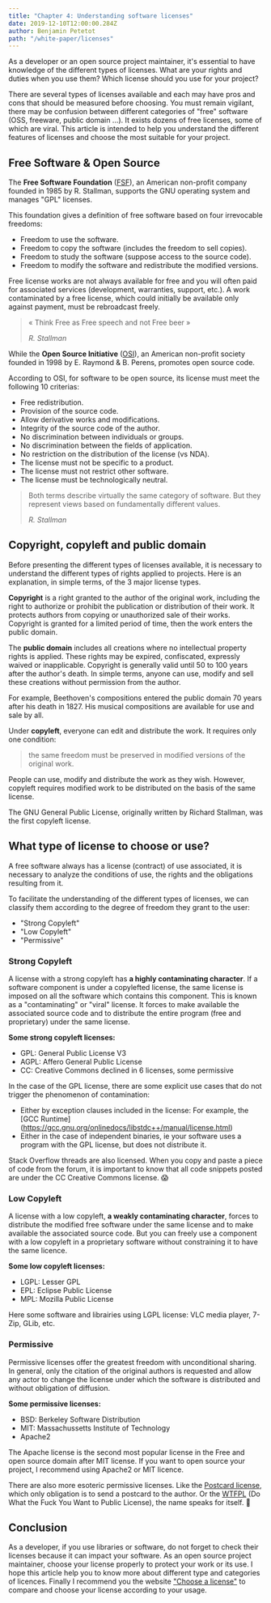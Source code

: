 ```yaml
---
title: "Chapter 4: Understanding software licenses"
date: 2019-12-10T12:00:00.284Z
author: Benjamin Petetot
path: "/white-paper/licenses"
---
```


As a developer or an open source project maintainer, it's essential to have knowledge of the different types of licenses. What are your rights and duties when you use them? Which license should you use for your project?

There are several types of licenses available and each may have pros and cons that should be measured before choosing. You must remain vigilant, there may be confusion between different categories of "free" software (OSS, freeware, public domain ...). It exists dozens of free licenses, some of which are viral. This article is intended to help you understand the different features of licenses and choose the most suitable for your project.

## Free Software & Open Source

The **Free Software Foundation** ([FSF](www.fsf.org)), an American non-profit company founded in 1985 by R. Stallman, supports the GNU operating system and manages "GPL" licenses.

This foundation gives a definition of free software based on four irrevocable freedoms:

- Freedom to use the software.
- Freedom to copy the software (includes the freedom to sell copies).
- Freedom to study the software (suppose access to the source code).
- Freedom to modify the software and redistribute the modified versions.

Free license works are not always available for free and you will often paid for associated services (development, warranties, support, etc.). A work contaminated by a free license, which could initially be available only against payment, must be rebroadcast freely.

> « Think Free as Free speech and not Free beer »
>
> _R. Stallman_

While the **Open Source Initiative** ([OSI](http://opensource.org/)), an American non-profit society founded in 1998 by E. Raymond & B. Perens, promotes open source code.

According to OSI, for software to be open source, its license must meet the following 10 criterias:

- Free redistribution.
- Provision of the source code.
- Allow derivative works and modifications.
- Integrity of the source code of the author.
- No discrimination between individuals or groups.
- No discrimination between the fields of application.
- No restriction on the distribution of the license (vs NDA).
- The license must not be specific to a product.
- The license must not restrict other software.
- The license must be technologically neutral.

> Both terms describe virtually the same category of software. But they represent views based on fundamentally different values.
>
> _R. Stallman_


## Copyright, copyleft and public domain

Before presenting the different types of licenses available, it is necessary to understand the different types of rights applied to projects. Here is an explanation, in simple terms, of the 3 major license types.

**Copyright** is a right granted to the author of the original work, including the right to authorize or prohibit the publication or distribution of their work. It protects authors from copying or unauthorized sale of their works. Copyright is granted for a limited period of time, then the work enters the public domain.

The **public domain** includes all creations where no intellectual property rights is applied. These rights may be expired, confiscated, expressly waived or inapplicable. Copyright is generally valid until 50 to 100 years after the author's death. In simple terms, anyone can use, modify and sell these creations without permission from the author.

For example, Beethoven's compositions entered the public domain 70 years after his death in 1827. His musical compositions are available for use and sale by all.

Under **copyleft**, everyone can edit and distribute the work. It requires only one condition:

> the same freedom must be preserved in modified versions of the original work.

People can use, modify and distribute the work as they wish. However, copyleft requires modified work to be distributed on the basis of the same license.

The GNU General Public License, originally written by Richard Stallman, was the first copyleft license.


## What type of license to choose or use?

A free software always has a license (contract) of use associated, it is necessary to analyze the conditions of use, the rights and the obligations resulting from it.

To facilitate the understanding of the different types of licenses, we can classify them according to the degree of freedom they grant to the user:

- "Strong Copyleft"
- "Low Copyleft"
- "Permissive"


### Strong Copyleft

A license with a strong copyleft has **a highly contaminating character**. If a software component is under a copylefted license, the same license is imposed on all the software which contains this component. This is known as a "contaminating" or "viral" license. It forces to make available the associated source code and to distribute the entire program (free and proprietary) under the same license.

**Some strong copyleft licenses:**
- GPL: General Public License V3
- AGPL: Affero General Public License
- CC: Creative Commons declined in 6 licenses, some permissive

In the case of the GPL license, there are some explicit use cases that do not trigger the phenomenon of contamination:
- Either by exception clauses included in the license: For example, the [GCC Runtime] (https://gcc.gnu.org/onlinedocs/libstdc++/manual/license.html)
- Either in the case of independent binaries, ie your software uses a program with the GPL license, but does not distribute it.

Stack Overflow threads are also licensed. When you copy and paste a piece of code from the forum, it is important to know that all code snippets posted are under the CC Creative Commons license. 😱


### Low Copyleft

A license with a low copyleft, **a weakly contaminating character**, forces to distribute the modified free software under the same license and to make available the associated source code. But you can freely use a component with a low copyleft in a proprietary software without constraining it to have the same licence.

**Some low copyleft licenses:**
- LGPL: Lesser GPL
- EPL: Eclipse Public License
- MPL: Mozilla Public License

Here some software and librairies using LGPL license: VLC media player, 7-Zip, GLib, etc.

### Permissive

Permissive licenses offer the greatest freedom with unconditional sharing. In general, only the citation of the original authors is requested and allow any actor to change the license under which the software is distributed and without obligation of diffusion.

**Some permissive licenses:**
- BSD: Berkeley Software Distribution
- MIT: Massachussetts Institute of Technology
- Apache2

The Apache license is the second most popular license in the Free and open source domain after MIT license. If you want to open source your project, I recommend using Apache2 or MIT licence. 

There are also more esoteric permissive licenses. Like the [Postcard license](https://en.wikipedia.org/wiki/Postcardware), which only obligation is to send a postcard to the author. Or the [WTFPL](http://www.wtfpl.net/) (Do What the Fuck You Want to Public License), the name speaks for itself. 🙂


## Conclusion

As a developer, if you use libraries or software, do not forget to check their licenses because it can impact your software. As an open source project maintainer, choose your license properly to protect your work or its use. I hope this article help you to know more about different type and categories of licences. Finally I recommend you the website ["Choose a license"](https://choosealicense.com/) to compare and choose your license according to your usage.